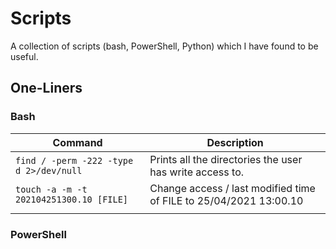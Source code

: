 # Scripts
A collection of scripts (bash, PowerShell, Python) which I have found to be useful.

## One-Liners

### Bash
| Command | Description |
|-----------------------------------------|----------------------------------------------------------|
| `find / -perm -222 -type d 2>/dev/null` | Prints all the directories the user has write access to. |
| `touch -a -m -t 202104251300.10 [FILE]` | Change access / last modified time of FILE to 25/04/2021 13:00.10 |
|||

### PowerShell